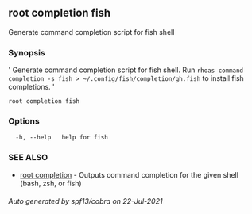 ## root completion fish

Generate command completion script for fish shell

### Synopsis

' Generate command completion script for fish shell. Run `rhoas command completion -s fish > ~/.config/fish/completion/gh.fish` to install fish completions. '

```
root completion fish
```

### Options

```
  -h, --help   help for fish
```

### SEE ALSO

* [root completion](root_completion.md)	 - Outputs command completion for the given shell (bash, zsh, or fish)

###### Auto generated by spf13/cobra on 22-Jul-2021
